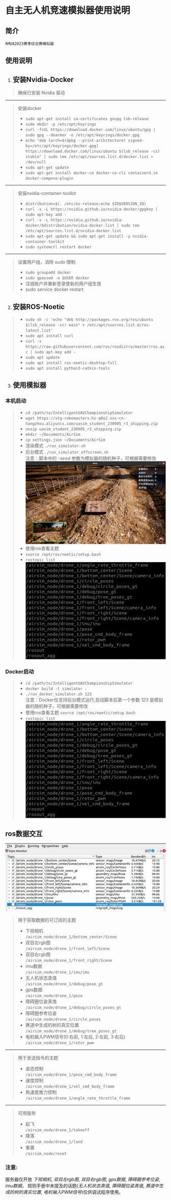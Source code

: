 # __自主无人机竞速模拟器使用说明__  
## 简介
    RMUA2023赛季综合赛模拟器
## 使用说明
1. ## 安装Nvidia-Docker  
>确保已安装 Nvidia 驱动  
----
>安装docker
>+ `sudo apt-get install ca-certificates gnupg lsb-release`
>+ `sudo mkdir -p /etc/apt/keyrings`
>+ `curl -fsSL https://download.docker.com/linux/ubuntu/gpg | sudo gpg --dearmor -o /etc/apt/keyrings/docker.gpg`
>+ `echo "deb [arch=$(dpkg --print-architecture) signed-by=/etc/apt/keyrings/docker.gpg] https://download.docker.com/linux/ubuntu $(lsb_release -cs) stable" | sudo tee /etc/apt/sources.list.d/docker.list > /dev/null`
>+ `sudo apt-get update`
>+ `sudo apt-get install docker-ce docker-ce-cli containerd.io docker-compose-plugin`
----
>安装nvidia-container-toolkit
>+ `distribution=$(. /etc/os-release;echo $ID$VERSION_ID)`
>+ `curl -s -L https://nvidia.github.io/nvidia-docker/gpgkey | sudo apt-key add -`
>+ `curl -s -L https://nvidia.github.io/nvidia-docker/$distribution/nvidia-docker.list | sudo tee /etc/apt/sources.list.d/nvidia-docker.list`
>+ `sudo apt-get update && sudo apt-get install -y nvidia-container-toolkit`
>+ `sudo systemctl restart docker`
---
>设置用户组，消除 *sudo* 限制  
>+ `sudo groupadd docker`  
>+ `sudo gpasswd -a $USER docker`  
>+ 注销账户并重新登录使新的用户组生效
>+ sudo service docker restart
2. ## 安装ROS-Noetic 
>+ `sudo sh -c 'echo "deb http://packages.ros.org/ros/ubuntu $(lsb_release -sc) main" > /etc/apt/sources.list.d/ros-latest.list'`   
>+ `sudo apt install curl `  
>+ `curl -s https://raw.githubusercontent.com/ros/rosdistro/master/ros.asc | sudo apt-key add -`   
>+ `sudo apt update`
>+ `sudo apt install ros-noetic-desktop-full`
>+ `sudo apt install python3-catkin-tools`

3. ## 使用模拟器
### 本机启动
>+ `cd /path/to/IntelligentUAVChampionshipSimulator`  
>+ `wget https://stg-robomasters-hz-q0o2.oss-cn-hangzhou.aliyuncs.com/uasim_student_230905_r3_shipping.zip`  
>+ `unzip uasim_student_230905_r3_shipping.zip`  
>+ `mkdir ~/Documents/AirSim`  
>+ `cp settings.json ~/Documents/AirSim`   
>+ 渲染模式  `./run_simulator.sh`  
>+ 后台模式  `./run_simulator_offscreen.sh`     
注意：脚本中的 _-seed_ 参数为模拟器的随机种子，可根据需要修改   
![pic](./docs/渲染模式.png) 
>+ 使用ros查看主题  
>+ `source /opt/ros/noetic/setup.bash`    
>+ `rostopic list`    
![pic](./docs/topic.png)   

### Docker启动
>+ `cd /path/to/IntelligentUAVChampionshipSimulator` 
>+ `docker build -t simulator .`  
>+ `./run_docker_simulator.sh 123`  
注意：Docker仅支持后台模式运行,启动脚本后第一个参数 _123_ 是模拟器的随机种子，可根据需要修改    
>+ 使用ros查看主题 `source /opt/ros/noetic/setup.bash`    
>+ `rostopic list`    
![pic](./docs/topic.png)  

## ros数据交互
![pic](./docs/5.png)   
>用于获取数据的可订阅的主题  
>+ 下视相机   
`/airsim_node/drone_1/bottom_center/Scene`  
>+ 双目左rgb图  
`/airsim_node/drone_1/front_left/Scene`
>+ 双目右rgb图    
`/airsim_node/drone_1/front_right/Scene`
>+ imu数据  
`/airsim_node/drone_1/imu/imu`
>+ 无人机状态真值  
`/airsim_node/drone_1/debug/pose_gt`
>+ gps数据  
`/airsim_node/drone_1/pose`
>+ 障碍圈位姿真值  
`/airsim_node/drone_1/debug/circle_poses_gt`  
>+ 障碍圈参考位姿    
`/airsim_node/drone_1/circle_poses`  
>+ 赛道中生成的树的真实位置  
`/airsim_node/drone_1/debug/tree_poses_gt`
>+ 电机输入PWM信号(0:右前, 1:左后, 2:左前, 3:右后)  
`/airsim_node/drone_1/rotor_pwm`  
----
>用于发送指令的主题
>+ 姿态控制  
`/airsim_node/drone_1/pose_cmd_body_frame` 
>+ 速度控制   
`/airsim_node/drone_1/vel_cmd_body_frame`
>+ 角速度推力控制  
`/airsim_node/drone_1/angle_rate_throttle_frame`
----
>可用服务   
>+ 起飞   
`/airsim_node/drone_1/takeoff`   
>+ 降落   
`/airsim_node/drone_1/land`   
>+ 重置   
`/airsim_node/reset` 
### 注意:   
服务器仅开放 _下视相机_, _双目左rgb图_, _双目右rgb图_, _gps数据_, _障碍圈参考位姿_, _imu数据_， 规则手册中未提及的话题(_无人机状态真值_, _障碍圈位姿真值_, _赛道中生成的树的真实位置_, _电机输入PWM信号_)仅供调试程序使用。



